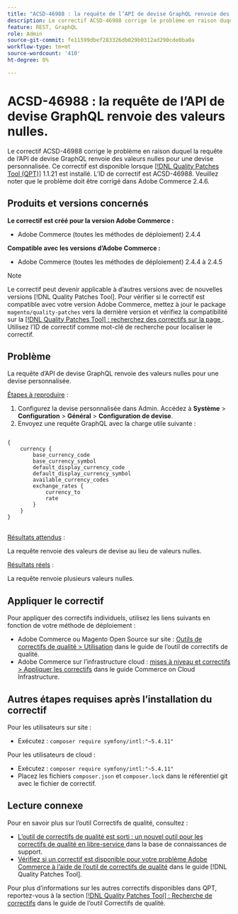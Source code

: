 ```yaml
---
title: "ACSD-46988 : la requête de l’API de devise GraphQL renvoie des valeurs nulles"
description: Le correctif ACSD-46988 corrige le problème en raison duquel la requête de l’API de devise GraphQL renvoie des valeurs nulles pour une devise personnalisée. Ce correctif est disponible lorsque l’[outil de correctifs de qualité (QPT)](https://experienceleague.adobe.com/en/docs/commerce-knowledge-base/kb/announcements/commerce-announcements/magento-quality-patches-released-new-tool-to-self-serve-quality-patches) 1.1.21 est installé. L’ID de correctif est ACSD-46988. Veuillez noter que le problème doit être corrigé dans Adobe Commerce 2.4.6.
feature: REST, GraphQL
role: Admin
source-git-commit: fe11599dbef283326db029b0312ad290cde0ba0a
workflow-type: tm+mt
source-wordcount: '410'
ht-degree: 0%

---
```


# ACSD-46988 : la requête de l’API de devise GraphQL renvoie des valeurs nulles.

Le correctif ACSD-46988 corrige le problème en raison duquel la requête de l’API de devise GraphQL renvoie des valeurs nulles pour une devise personnalisée. Ce correctif est disponible lorsque [[!DNL Quality Patches Tool (QPT)]](https://experienceleague.adobe.com/en/docs/commerce-knowledge-base/kb/announcements/commerce-announcements/magento-quality-patches-released-new-tool-to-self-serve-quality-patches) 1.1.21 est installé. L’ID de correctif est ACSD-46988. Veuillez noter que le problème doit être corrigé dans Adobe Commerce 2.4.6.

## Produits et versions concernés

**Le correctif est créé pour la version Adobe Commerce :**

* Adobe Commerce (toutes les méthodes de déploiement) 2.4.4

**Compatible avec les versions d’Adobe Commerce :**

* Adobe Commerce (toutes les méthodes de déploiement) 2.4.4 à 2.4.5

>[!NOTE]
>
>Le correctif peut devenir applicable à d’autres versions avec de nouvelles versions [!DNL Quality Patches Tool]. Pour vérifier si le correctif est compatible avec votre version Adobe Commerce, mettez à jour le package `magento/quality-patches` vers la dernière version et vérifiez la compatibilité sur la [[!DNL Quality Patches Tool] : recherchez des correctifs sur la page ](https://experienceleague.adobe.com/tools/commerce-quality-patches/index.html). Utilisez l’ID de correctif comme mot-clé de recherche pour localiser le correctif.

## Problème

La requête d’API de devise GraphQL renvoie des valeurs nulles pour une devise personnalisée.

<u>Étapes à reproduire</u> :

1. Configurez la devise personnalisée dans Admin. Accédez à **Système** > **Configuration** > **Général** > **Configuration de devise**.
1. Envoyez une requête GraphQL avec la charge utile suivante :

<pre>
<code class="language-graphql">
{
    currency {
        base_currency_code
        base_currency_symbol
        default_display_currency_code
        default_display_currency_symbol
        available_currency_codes
        exchange_rates {
            currency_to
            rate
        }
    }
}
</code>
</pre>

<u>Résultats attendus</u> :

La requête renvoie des valeurs de devise au lieu de valeurs nulles.

<u>Résultats réels</u> :

La requête renvoie plusieurs valeurs nulles.

## Appliquer le correctif

Pour appliquer des correctifs individuels, utilisez les liens suivants en fonction de votre méthode de déploiement :

* Adobe Commerce ou Magento Open Source sur site : [Outils de correctifs de qualité > Utilisation](/help/tools/quality-patches-tool/usage.md) dans le guide de l’outil de correctifs de qualité.
* Adobe Commerce sur l’infrastructure cloud : [mises à niveau et correctifs > Appliquer les correctifs](https://experienceleague.adobe.com/docs/commerce-cloud-service/user-guide/develop/upgrade/apply-patches.html) dans le guide Commerce on Cloud Infrastructure.

## Autres étapes requises après l’installation du correctif

Pour les utilisateurs sur site :

* Exécutez : `composer require symfony/intl:"~5.4.11"`

Pour les utilisateurs de cloud :

* Exécutez : `composer require symfony/intl:"~5.4.11"`
* Placez les fichiers `composer.json` et `composer.lock` dans le référentiel git avec le fichier de correctif.

## Lecture connexe

Pour en savoir plus sur l’outil Correctifs de qualité, consultez :

* [ L’outil de correctifs de qualité est sorti : un nouvel outil pour les correctifs de qualité en libre-service ](https://experienceleague.adobe.com/en/docs/commerce-knowledge-base/kb/announcements/commerce-announcements/magento-quality-patches-released-new-tool-to-self-serve-quality-patches) dans la base de connaissances de support.
* [Vérifiez si un correctif est disponible pour votre problème Adobe Commerce à l’aide de l’outil de correctifs de qualité](/help/tools/quality-patches-tool/patches-available-in-qpt/check-patch-for-magento-issue-with-magento-quality-patches.md) dans le guide [!DNL Quality Patches Tool].

Pour plus d’informations sur les autres correctifs disponibles dans QPT, reportez-vous à la section [[!DNL Quality Patches Tool] : Recherche de correctifs](https://experienceleague.adobe.com/tools/commerce-quality-patches/index.html) dans le guide de l’outil Correctifs de qualité.
